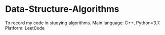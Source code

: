 # Data-Structure-Algorithms
To record my code in studying algorithms.
Main language: C++, Python=3.7. \
Platform: LeetCode

